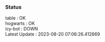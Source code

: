 ### Status


table : OK  
hogwarts : OK  
icy-bot : DOWN  
Latest Update : 2023-08-20 07:06:26.412669
